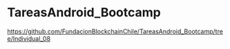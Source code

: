 # TareasAndroid_Bootcamp
https://github.com/FundacionBlockchainChile/TareasAndroid_Bootcamp/tree/Individual_08